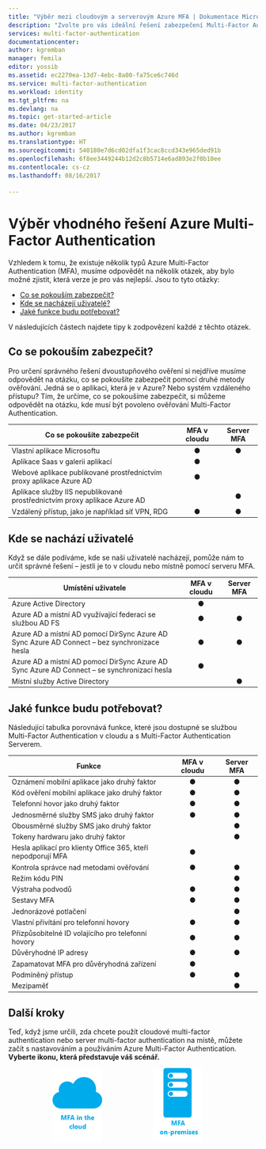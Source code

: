 ```yaml
---
title: "Výběr mezi cloudovým a serverovým Azure MFA | Dokumentace Microsoftu"
description: "Zvolte pro vás ideální řešení zabezpečení Multi-Factor Authentication položením otázky, co se pokoušíte zabezpečit a kde se nachází vaši uživatelé.  Pak vyberte cloud, server MFA nebo AD FS."
services: multi-factor-authentication
documentationcenter: 
author: kgremban
manager: femila
editor: yossib
ms.assetid: ec2270ea-13d7-4ebc-8a00-fa75ce6c746d
ms.service: multi-factor-authentication
ms.workload: identity
ms.tgt_pltfrm: na
ms.devlang: na
ms.topic: get-started-article
ms.date: 04/23/2017
ms.author: kgremban
ms.translationtype: HT
ms.sourcegitcommit: 540180e7d6cd02dfa1f3cac8ccd343e965ded91b
ms.openlocfilehash: 6f8ee3449244b12d2c8b5714e6ad893e2f0b10ee
ms.contentlocale: cs-cz
ms.lasthandoff: 08/16/2017

---
```

# <a name="choose-the-azure-multi-factor-authentication-solution-for-you"></a>Výběr vhodného řešení Azure Multi-Factor Authentication
Vzhledem k tomu, že existuje několik typů Azure Multi-Factor Authentication (MFA), musíme odpovědět na několik otázek, aby bylo možné zjistit, která verze je pro vás nejlepší.  Jsou to tyto otázky:

* [Co se pokouším zabezpečit?](#what-am-i-trying-to-secure)
* [Kde se nacházejí uživatelé?](#where-are-the-users-located)
* [Jaké funkce budu potřebovat?](#what-featured-do-i-need)

V následujících částech najdete tipy k zodpovězení každé z těchto otázek.

## <a name="what-am-i-trying-to-secure"></a>Co se pokouším zabezpečit?
Pro určení správného řešení dvoustupňového ověření si nejdříve musíme odpovědět na otázku, co se pokoušíte zabezpečit pomocí druhé metody ověřování.  Jedná se o aplikaci, která je v Azure?  Nebo systém vzdáleného přístupu?  Tím, že určíme, co se pokoušíme zabezpečit, si můžeme odpovědět na otázku, kde musí být povoleno ověřování Multi-Factor Authentication.  

| Co se pokoušíte zabezpečit | MFA v cloudu | Server MFA |
| --- |:---:|:---:|
| Vlastní aplikace Microsoftu |● |● |
| Aplikace Saas v galerii aplikací |● |  |
| Webové aplikace publikované prostřednictvím proxy aplikace Azure AD |● |  |
| Aplikace služby IIS nepublikované prostřednictvím proxy aplikace Azure AD | |● |
| Vzdálený přístup, jako je například síť VPN, RDG | ● | ● |

## <a name="where-are-the-users-located"></a>Kde se nachází uživatelé
Když se dále podíváme, kde se naši uživatelé nacházejí, pomůže nám to určit správné řešení – jestli je to v cloudu nebo místně pomocí serveru MFA.

| Umístění uživatele | MFA v cloudu | Server MFA |
| --- |:---:|:---:|
| Azure Active Directory |● | |
| Azure AD a místní AD využívající federaci se službou AD FS |● |● |
| Azure AD a místní AD pomocí DirSync Azure AD Sync Azure AD Connect – bez synchronizace hesla |● |● |
| Azure AD a místní AD pomocí DirSync Azure AD Sync Azure AD Connect – se synchronizací hesla |● | |
| Místní služby Active Directory | |● |

## <a name="what-features-do-i-need"></a>Jaké funkce budu potřebovat?
Následující tabulka porovnává funkce, které jsou dostupné se službou Multi-Factor Authentication v cloudu a s Multi-Factor Authentication Serverem.

| Funkce | MFA v cloudu | Server MFA |
| --- |:---:|:---:|
| Oznámení mobilní aplikace jako druhý faktor | ● | ● |
| Kód ověření mobilní aplikace jako druhý faktor | ● | ● |
| Telefonní hovor jako druhý faktor | ● | ● |
| Jednosměrné služby SMS jako druhý faktor | ● | ● |
| Obousměrné služby SMS jako druhý faktor | | ● |
| Tokeny hardwaru jako druhý faktor | | ● |
| Hesla aplikací pro klienty Office 365, kteří nepodporují MFA | ● | |
| Kontrola správce nad metodami ověřování | ● | ● |
| Režim kódu PIN | | ● |
| Výstraha podvodů |● | ● |
| Sestavy MFA |● | ● |
| Jednorázové potlačení | | ● |
| Vlastní přivítání pro telefonní hovory | ● | ● |
| Přizpůsobitelné ID volajícího pro telefonní hovory | ● | ● |
| Důvěryhodné IP adresy | ● | ● |
| Zapamatovat MFA pro důvěryhodná zařízení | ● | |
| Podmíněný přístup | ● | ● |
| Mezipaměť |  | ● |

## <a name="next-steps"></a>Další kroky

Teď, když jsme určili, zda chcete použít cloudové  multi-factor authentication nebo server multi-factor authentication na místě, můžete začít s nastavováním a používáním Azure Multi-Factor Authentication. **Vyberte ikonu, která představuje váš scénář.**

<center>




[![Cloud](./media/multi-factor-authentication-get-started/cloud2.png)](multi-factor-authentication-get-started-cloud.md)  &nbsp;&nbsp;&nbsp;&nbsp;&nbsp;&nbsp;&nbsp;&nbsp;&nbsp;&nbsp;&nbsp;&nbsp;&nbsp;&nbsp;&nbsp;&nbsp;&nbsp;&nbsp;&nbsp;&nbsp;&nbsp;&nbsp;&nbsp;&nbsp;&nbsp;[![Server](./media/multi-factor-authentication-get-started/server2.png)](multi-factor-authentication-get-started-server.md) &nbsp;&nbsp;&nbsp;&nbsp;&nbsp; </center>

